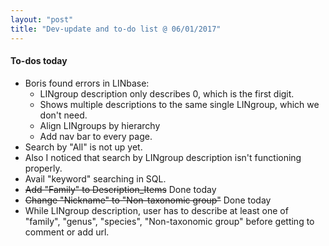 ```yaml
---
layout: "post"
title: "Dev-update and to-do list @ 06/01/2017"
---
```


#### To-dos today
- Boris found errors in LINbase:
  - LINgroup description only describes 0, which is the first digit.
  - Shows multiple descriptions to the same single LINgroup, which we don't need.
  - Align LINgroups by hierarchy
  - Add nav bar to every page.
- Search by "All" is not up yet.
- Also I noticed that search by LINgroup description isn't functioning properly.
- Avail "keyword" searching in SQL.
- ~~Add "Family" to Description_Items~~ Done today
- ~~Change "Nickname" to "Non-taxonomic group"~~ Done today
- While LINgroup description, user has to describe at least one of "family", "genus", "species", "Non-taxonomic group" before getting to comment or add url.
